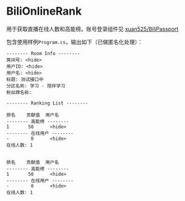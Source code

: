 # BiliOnlineRank

用于获取直播在线人数和高能榜。账号登录组件见 [xuan525/BiliPassport](https://github.com/xuan525/BiliPassport)

包含使用样例`Program.cs`，输出如下（已做匿名化处理）：

```
-------- Room Info --------
房间号: <hide>
用户ID: <hide>
用户名: <hide>
标题: 测试接口中
分区名称: 学习 - 陪伴学习
粉丝牌名称:

-------- Ranking List --------

排名    贡献值  用户名
-------- 高能榜 --------
1       50      <hide>
-------- 在线用户 --------
-        0      <hide>
在线人数: 1


排名    贡献值  用户名
-------- 高能榜 --------
1       50      <hide>
-------- 在线用户 --------
-        0      <hide>
在线人数: 1

```
